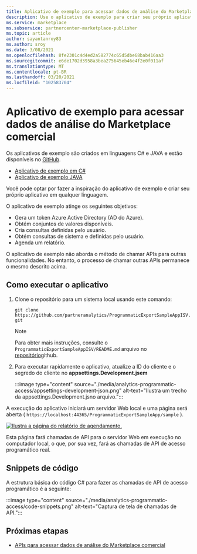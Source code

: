 ```yaml
---
title: Aplicativo de exemplo para acessar dados de análise do Marketplace comercial
description: Use o aplicativo de exemplo para criar seu próprio aplicativo de análise de Marketplace comercial.
ms.service: marketplace
ms.subservice: partnercenter-marketplace-publisher
ms.topic: article
author: sayantanroy83
ms.author: sroy
ms.date: 3/08/2021
ms.openlocfilehash: 8fe2301c4d4ed2a582774c65d5dbe68bab416aa3
ms.sourcegitcommit: e6de1702d3958a3bea275645eb46e4f2e0f011af
ms.translationtype: MT
ms.contentlocale: pt-BR
ms.lasthandoff: 03/20/2021
ms.locfileid: "102583704"
---
```

# <a name="sample-application-for-accessing-commercial-marketplace-analytics-data"></a>Aplicativo de exemplo para acessar dados de análise do Marketplace comercial

Os aplicativos de exemplo são criados em linguagens C# e JAVA e estão disponíveis no [GitHub](https://github.com/partneranalytics).

- [Aplicativo de exemplo em C#](https://github.com/partneranalytics/ProgrammaticExportSampleAppISV)
- [Aplicativo de exemplo JAVA](https://github.com/partneranalytics/ProgrammaticExportSampleAppISV_Java)

Você pode optar por fazer a inspiração do aplicativo de exemplo e criar seu próprio aplicativo em qualquer linguagem.

O aplicativo de exemplo atinge os seguintes objetivos:

- Gera um token Azure Active Directory (AD do Azure).
- Obtém conjuntos de valores disponíveis.
- Cria consultas definidas pelo usuário.
- Obtém consultas de sistema e definidas pelo usuário.
- Agenda um relatório.

O aplicativo de exemplo não aborda o método de chamar APIs para outras funcionalidades. No entanto, o processo de chamar outras APIs permanece o mesmo descrito acima.

## <a name="how-to-run-the-application"></a>Como executar o aplicativo

1. Clone o repositório para um sistema local usando este comando:

    `git clone https://github.com/partneranalytics/ProgrammaticExportSampleAppISV.git`

    > [!NOTE]
    > Para obter mais instruções, consulte o `ProgrammaticExportSampleAppISV/README.md` arquivo no [repositório](https://github.com/partneranalytics/ProgrammaticExportSampleAppISV.git)github.

1. Para executar rapidamente o aplicativo, atualize a ID do cliente e o segredo do cliente no **appsettings.Development.jsem**

    :::image type="content" source="./media/analytics-programmatic-access/appsettings-development-json.png" alt-text="Ilustra um trecho da appsettings.Development.jsno arquivo.":::

A execução do aplicativo iniciará um servidor Web local e uma página será aberta ( `https://localhost:44365/ProgrammaticExportSampleApp/sample` ).

[![Ilustra a página do relatório de agendamento.](./media/analytics-programmatic-access/schedule-report.png)](./media/analytics-programmatic-access/schedule-report.png#lightbox)

Esta página fará chamadas de API para o servidor Web em execução no computador local, o que, por sua vez, fará as chamadas de API de acesso programático real.

## <a name="code-snippets"></a>Snippets de código

A estrutura básica do código C# para fazer as chamadas de API de acesso programático é a seguinte:

:::image type="content" source="./media/analytics-programmatic-access/code-snippets.png" alt-text="Captura de tela de chamadas de API.":::

## <a name="next-steps"></a>Próximas etapas

- [APIs para acessar dados de análise do Marketplace comercial](analytics-available-apis.md)
